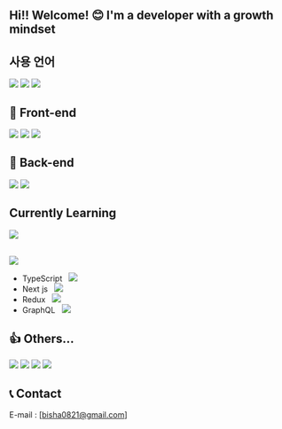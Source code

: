 ## Hi!! Welcome! 😊 I'm a developer with a growth mindset

## 사용 언어
<div>
  <img src="https://img.shields.io/badge/JAVASCRIPT-F7DF1E?style=for-the-badge&logo=javascript&logoColor=white&style=plastic">
  <img src="https://img.shields.io/badge/JAVA-007396?style=for-the-badge&logo=java&logoColor=white&style=plastic">
  <img src="https://img.shields.io/badge/PYTHON-3776AB?style=for-the-badge&logo=python&logoColor=white&style=plastic">
</div>

## 🔴 Front-end 
<div>
<img src="https://img.shields.io/badge/CSS-1572B6?style=for-the-badge&logo=css3&logoColor=white&style=plastic">
<img src="https://img.shields.io/badge/React-61DAFB?style=for-the-badge&logo=react&logoColor=white&style=plastic">
<img src="https://img.shields.io/badge/TypeScript-3178C6?style=for-the-badge&logo=typescript&logoColor=white&style=plastic">
</div>

## 💙 Back-end
<div>
<img src="https://img.shields.io/badge/Spring-6DB33F?style=for-the-badge&logo=spring&logoColor=white&style=plastic">
<img src="https://img.shields.io/badge/MySQL-4479A1?style=for-the-badge&logo=mysql&logoColor=white&style=plastic">
</div>

## Currently Learning
<div>
<img src="https://img.shields.io/badge/spring-6DB33F?style=for-the-badge&logo=react&logoColor=white&style=plastic"><br><br>
 
<img src="https://img.shields.io/badge/React-61DAFB?style=for-the-badge&logo=react&logoColor=white&style=plastic"> <br>
   - TypeScript &nbsp; <img src="https://img.shields.io/badge/TypeScript-3178C6?style=for-the-badge&logo=typescript&logoColor=white&style=plastic">
   - Next js &nbsp; <img src="https://img.shields.io/badge/Next.js-000000?style=for-the-badge&logo=nextdotjs&logoColor=white&style=plastic">
   - Redux &nbsp; <img src="https://img.shields.io/badge/Redux-765ABC?style=for-the-badge&logo=redux&logoColor=white&style=plastic">
   - GraphQL &nbsp; <img src="https://img.shields.io/badge/GraphQL-E10098?style=for-the-badge&logo=graphql&logoColor=white&style=plastic">
</div>

## 👍 Others...
<div>
 <img src="https://img.shields.io/badge/Github-181717?style=for-the-badge&logo=github&logoColor=white&style=plastic">
 <img src="https://img.shields.io/badge/Zira-0052CC?style=for-the-badge&logo=jira&logoColor=white&style=plastic">
 <img src="https://img.shields.io/badge/Slack-4A154B?style=for-the-badge&logo=slack&logoColor=white&style=plastic">
  <img src="https://img.shields.io/badge/Notion-000000?style=for-the-badge&logo=notion&logoColor=white&style=plastic">
</div>

## 📞 Contact
  E-mail : [bisha0821@gmail.com]

<br/><br/>

